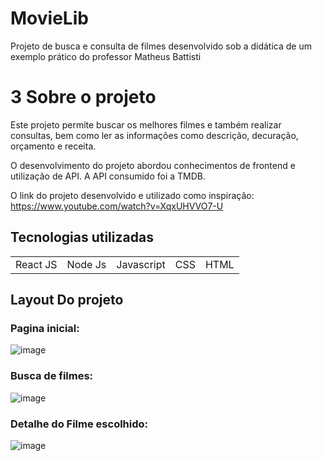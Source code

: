 # MovieLib
Projeto de busca e consulta de filmes desenvolvido sob a didática de um exemplo prático do professor Matheus Battisti



# 3 Sobre o projeto 

  Este projeto permite buscar os melhores filmes e também realizar consultas, bem como ler as informações 
como descrição, decuração, orçamento e receita.

  O desenvolvimento do projeto abordou conhecimentos de frontend e utilização de API. A API consumido 
  foi a TMDB. 
  
  O link do projeto desenvolvido e utilizado como inspiração:  https://www.youtube.com/watch?v=XqxUHVVO7-U



## Tecnologias utilizadas 

<table>
  <tr>
    <td> React JS </td>
    <td> Node Js </td>
    <td> Javascript </td>
    <td> CSS </td>
    <td> HTML </td>
  </tr>
</table>


## Layout Do projeto 

### Pagina inicial:

![image](https://user-images.githubusercontent.com/75026003/210396050-0c9c24c8-d623-442e-8d70-9fcf11ecfa9a.png)


### Busca de filmes: 

![image](https://user-images.githubusercontent.com/75026003/210397591-77701bdd-a0a8-4f2b-9493-0bcd5aa927ae.png)


### Detalhe do Filme escolhido:

![image](https://user-images.githubusercontent.com/75026003/210397836-002a5878-cbc6-46db-93dc-5830210a131c.png)



